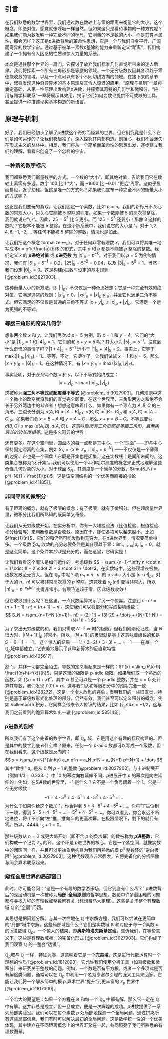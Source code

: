 ## 引言
在我们熟悉的数学世界里，我们通过数在数轴上与零的距离来衡量它的大小。这个概念，即绝对值，感觉就像呼吸一样自然。但如果这只是看待事物的一种方式呢？如果我们能为数发明一种完全不同的标尺，它测量的不是数的大小，而是其算术属性，那会怎样？这正是$p$进数背后的革命性思想，它是一个与我们自身平行、广阔而奇异的数学宇宙。通过基于被单一素数$p$整除的能力来重新定义“距离”，我们构建了一个拥有令人困惑的性质和惊人力量的系统。

本文是通往那个世界的一扇门。它探讨了放弃我们标准几何直觉所带来的迷人后果。我们将探索一个所有三角形都是等腰的领域，一个无穷级数仅因其各项趋于零便能收敛的领域，以及一个点可以有多个不同切线方向的领域。在接下来的章节中，您将发现这种奇异算术的基本原理及其令人惊讶的应用。“原理与机制”一章将奠定基础，从第一性原理出发构建$p$进数，并探索其奇特的几何学和微积分。“应用与跨学科联系”一章将展示其效用，揭示它们如何为数论提供不可或缺的工具，甚至提供一种描述现实基本构造的新语言。

## 原理与机制

好了，我们已经初步了解了$p$进数这个奇妙而怪异的世界。但它们究竟是什么？它们是如何运作的？让我们卷起袖子，深入探究其内部构造。别担心，我们不会迷失在形式主义的丛林中。相反，我们将从一个简单而革命性的思想出发，逐步建立我们的理解，看看它创造了一个怎样的宇宙。

### 一种新的数字标尺

我们都熟悉我们衡量数字的方式。一个数的“大小”，即其绝对值，告诉我们它在数轴上离零有多远。数字 $100$ 比 $1$ “大”，而 $-1000$ 比 $-0.01$ “更远”离零。这似乎显而易见，近乎幼稚。但这是唯一的方式吗？如果我们宣布一种完全不同的衡量大小的方式呢？

这正是我们要玩的游戏。让我们固定一个素数，比如 $p=5$。我们的新标尺不关心数的常规大小，只关心它能被 5 整除的程度。如果一个数能被 5 的高次幂整除，我们就说它“小”。因此，$25 = 5^2$ 比 $5$ 更小。而 $125 = 5^3$ 还要小！那像 $3$ 这样的数呢？它根本不能被 $5$ 整除。在这个新系统中，我们说它的大小是 $1$。对于 $1, 2, 4, 6, -1, -2, \dots$ 等任何不能被 $5$ 整除的整数，情况也是如此。

让我们把这个概念 formalize 一点。对于任何非零有理数 $x$，我们可以将其唯一地写成 $x = p^k \frac{a}{b}$ 的形式，其中 $a$ 和 $b$ 都是不能被 $p$ 整除的整数。我们定义 $x$ 的 **$p$进绝对值** 或 **$p$进范数** 为 $|x|_p = p^{-k}$。对于我们以 $p=5$ 为例的情况，我们有 $|5|_5 = 5^{-1} = 0.2$，$|25|_5 = 5^{-2} = 0.04$，以及 $|3|_5 = 5^0 = 1$。当然，我们设定 $|0|_p=0$。这是构建p进数时设定的基本规则 [@problem_id:3027903]。

这种衡量大小的新方法，即 $| \cdot |_p$，不仅仅是一种奇思妙想；它是一种完全有效的绝对值。它满足通常的规则：$|x|_p \ge 0$，$|xy|_p = |x|_p|y|_p$，并且它也满足三角不等式。但它满足的不仅仅是普通的三角不等式 $|x+y|_p \le |x|_p + |y|_p$。它满足一个远为更强的不等式。

### 等腰三角形的奇异几何学

想象两个数 $x$ 和 $y$。让我们再次以 $p=5$ 为例，取 $x=1$ 和 $y=4$。它们的“大小”是 $|1|_5=1$ 和 $|4|_5=1$。它们的和 $x+y=5$ 呢？其大小为 $|5|_5 = 5^{-1}$。注意到什么奇怪的事情了吗？$|1+4|_5 = 5^{-1}$ 远小于 $|1|_5 + |4|_5 = 2$。事实上，它等于 $\max(|1|_5, |4|_5) = 1$... 等等，不对，它*更小*了。让我们试试 $x=1$ 和 $y=5$。那么 $|x+y|_5 = |6|_5 = 1$。在这种情况下，有 $|x+y|_5 = \max(|x|_5, |y|_5)$。

事实证明，对于*任何*两个数 $x$ 和 $y$，以下不等式始终成立：
$$
|x+y|_p \le \max(|x|_p, |y|_p)
$$
这被称为**强三角不等式**或**超度量不等式** [@problem_id:3027903]。几何规则中这一个微小的改变就将我们的直觉完全颠覆。在这个世界里，三角形两边之和绝不会长于另外两边中的*较长*者！想想这意味着什么。如果你有一个顶点为 $A, B, C$ 的三角形，三边长分别为 $d(A,B) = |A-B|_p$，$d(B,C) = |B-C|_p$ 和 $d(A,C) = |A-C|_p$。如果我们令 $x=B-A$ 和 $y=A-C$，那么 $x+y=B-C$。不等式变为 $d(B,C) \le \max(d(A,B), d(A,C))$。这意味着*所有三角形都是等腰三角形，且两条最长的边长度相等*。这是多么奇异的世界！

还有更多。在这个空间里，圆盘内的每一点都是其中心。一个“球面”——即与中心保持固定距离的点集，例如 $S_N = \{x \in \mathbb{Z}_p : |x|_p = p^{-N}\}$ ——不仅仅是一个薄薄的边界。它也是一个圆盘！它既是开集也是闭集，这在实数线上是闻所未闻的。这类集合被称为“闭开集”。我们可以使用一个叫作哈尔测度的概念来正式地理解这些奇怪几何对象的大小。对于球面 $S_N$，其测度是一个简单的分数，$\mu(S_N) = p^{-N}(1 - \frac{1}{p})$，这是该空间结构的一个优美而直接的推论 [@problem_id:411851]。

### 非同寻常的微积分

有了距离的概念，就有了极限的概念；有了极限，就有了微积分。但在超度量世界里，微积分比我们所熟知的既简单又奇怪。

让我们从无穷级数开始。在实分析中，你有一大堆检验法（比值检验、根值检验、积分检验等）来判断级数是否收敛。原因在于，即使各项可以越来越小，比如 $\frac{1}{n}$，它们的和仍然可能发散到无穷大。在$p$进世界里，情况要简单得多。一个级数 $\sum a_n$ 收敛的充分必要条件是其各项趋于零：$\lim_{n \to \infty} |a_n|_p = 0$。就是这么简单。这个条件本*应该*是充分的，而在这里，它确实是！

让我们看看这个魔法是如何运作的。考虑级数 $S = \sum_{n=1}^\infty n \cdot n! = 1 \cdot 1! + 2 \cdot 2! + 3 \cdot 3! + \dots$。在实数域中，这些项增长极快，级数发散至无穷大。但在 $\mathbb{Q}_p$ 中呢？项 $a_n = n \cdot n!$ 的 p-adic 大小是 $|n \cdot n!|_p$。对于大的 $n$，$n!$ 可以被非常高次幂的 $p$ 整除。这意味着 $v_p(n!)$ 变得非常大，所以 $|n!|_p = p^{-v_p(n!)}$ 变得非常小。各项飞速趋于零，因此级数收敛！

但它收敛到什么呢？在这里，一点代数运算揭示了另一个惊喜。注意到 $n \cdot n! = (n+1-1) \cdot n! = (n+1)! - n!$。这使我们可以将部分和写成裂项级数：
$$
S_N = \sum_{n=1}^N ((n+1)! - n!) = (2!-1!) + (3!-2!) + \dots + ((N+1)!-N!) = (N+1)! - 1
$$
为了求出无穷级数的和，我们只需取 $N \to \infty$ 时的极限。但我们刚刚论证过，当 $N$ 很大时，$|(N+1)!|_p$ 非常小。所以，$(N+1)!$ 的极限就是零！这意味着级数的和是 $S = 0 - 1 = -1$。
这个惊人的结果——$1! + 2 \cdot 2! + 3 \cdot 3! + \dots = -1$——在*每一个*$\mathbb{Q}_p$域中都成立，它完美地展示了这种新算术的反直觉特性 [@problem_id:425617]。

然而，并非一切都完全陌生。导数的定义看起来是一样的：$f'(x) = \lim_{h\to 0} \frac{f(x+h)-f(x)}{h}$，只是这里的极限是 p-adic 极限。如果我们取一个熟悉的函数，如 $f(x) = (1+x)^\alpha$，其中 $\alpha$ 甚至可以是一个 p-adic 整数，并在 $x=0$ 处计算其导数，我们发现 $f'(0) = \alpha$，这与我们从初等微积分中的预期完全一致 [@problem_id:428272]。这是一个令人欣慰的迹象，表明我们的一些旧直觉，特别是基于幂级数形式化处理的部分，仍然有效。我们甚至可以定义积分的概念，例如 Volkenborn 积分，它同样会带来令人惊讶的结果，比如 $\int_{\mathbb{Z}_p} x \, dx = -1/2$，这与我们之前看到的诡异算术如出一辙 [@problem_id:585148]。

### p进数的剖析

所以我们有了这个完备的数字世界，即 $\mathbb{Q}_p$ 域，它是用这个有趣的标尺构建的。但是其中的数字到底*长*什么样？原来，任何一个 $p$-adic 数都可以写成一个级数，但在我们看来，这个级数是反向的：
$$
x = \sum_{n=N}^{\infty} a_n p^n = a_N p^N + a_{N+1} p^{N+1} + \dots
$$
其中“数字” $a_n$ 是从 $0$ 到 $p-1$ 的整数 [@problem_id:3027903]。与十进制展开（例如 $1/3 = 0.333\dots$）中 10 的幂次向右延伸不同，$p$进展开中 $p$ 的幂次是向左延伸的！例如，在5进数的世界里，$-1$ 是什么？它不是一个负号跟着一个 1。它是一个无穷级数：
$$
-1 = 4 \cdot 5^0 + 4 \cdot 5^1 + 4 \cdot 5^2 + 4 \cdot 5^3 + \dots
$$
为什么？如果你给这个数加 1，你会得到 $5 + 4 \cdot 5^1 + 4 \cdot 5^2 + \dots$。你将“1”进位到下一项，得到 $5 \cdot 5 + 4 \cdot 5^2 + \dots = 5^2 + 4 \cdot 5^2 + \dots$。你可以看到，你会永远不断地进位，将 1 不断向“左”推，推向 5 的更高次幂。在极限情况下，剩下的就只有零。所以，$4444..._5 + 1 = 0$。

那些级数从 $n=0$ 或更大值开始（即不含 $p$ 的负次幂）的数被称为 **$p$进整数**，它们构成一个记为 $\mathbb{Z}_p$ 的环。这个环是 $p$进世界的核心。它是一个紧空间，就像实数中的闭区间一样，并且可以更抽象地构建为我们所熟悉的模 $p^n$ 整数环的“逆向极限” [@problem_id:3027903]。这种代数观点非常强大，它将完备化的分析图像与同余算术联系起来。

### 窥探全局世界的局部窗口

此时，你可能会问：“这是一个有趣的数学游乐场，但它到底有什么*用*？” p进数背后的深层动机是一种被称为**局部-全局原则**的哲学思想。数论中许多最困难的问题都与寻找方程的有理数或整数解有关（想想费马大定理）。这些是关于整个有理数域 $\mathbb{Q}$ 的“全局”问题。

其思想是把问题分解。与其一次性地在 $\mathbb{Q}$ 中求解方程，我们可以尝试在更简单的“局部”域中求解。这些局部域是什么？它们是实数域 $\mathbb{R}$ 和对应于*每一个*素数 $p$ 的 $p$进数域 $\mathbb{Q}_p$。一个惊人的结果，即**奥斯特洛夫斯基定理**，告诉我们，在等价意义下，这些是有理数域*唯一*的完备化形式 [@problem_id:3027903]。它们构成了我们观察 $\mathbb{Q}$ 的一整套“透镜”。

$\mathbb{Q}_p$域与 $\mathbb{Q}$ 一样，特征为零，这意味着它是一个**完美域**，这是进行代数运算时一个理想的性质 [@problem_id:1812893]。它允许我们使用分析工具（如幂级数和微积分）来研究关于整数的问题。例如，一个数是否有平方根，或者一个多项式是否有解这类问题，通常可以在 $\mathbb{Q}_p$ 中利用一个名为亨塞尔引理的强大工具来回答，它能让我们将一个解从简单的模 $p$ 算术世界“提升”到更丰富的 $\mathbb{Z}_p$ 世界中 [@problem_id:1817300]。

一个宏大的期望是：如果一个方程在 $\mathbb{R}$ 和每一个 $\mathbb{Q}_p$ 中都有解，那么它一定在 $\mathbb{Q}$ 中有解。这并非总是成立，但一旦成立，便是一次辉煌的成功。$p$进数提供了一系列局部实验室。我们可以在每个素数 $p$ 处局部地探测一个全局问题，通过拼凑所有这些局部信息，我们有时可以解决最初的全局问题。这是数学统一性的一个优美体现，其中建立在不同距离概念上的世界汇聚在一起，共同照亮了我们所熟悉的有理数图景。

